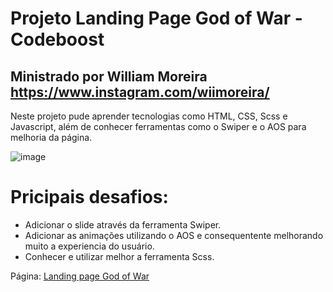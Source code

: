 # Projeto Landing Page God of War - Codeboost

## Ministrado por William Moreira https://www.instagram.com/wiimoreira/

Neste projeto pude aprender tecnologias como HTML, CSS, Scss e Javascript, além de conhecer ferramentas como o Swiper e o AOS para melhoria da página.

![image](https://user-images.githubusercontent.com/109121391/204160825-8cd24892-831a-4de2-9f5e-55cb503c44bf.png)

# Pricipais desafios:

- Adicionar o slide através da ferramenta Swiper.
- Adicionar as animações utilizando o AOS e consequentente melhorando muito a experiencia do usuário.
- Conhecer e utilizar melhor a ferramenta Scss.

Página: <a href="https://landing-page-god-of-war.netlify.app">Landing page God of War</a>



